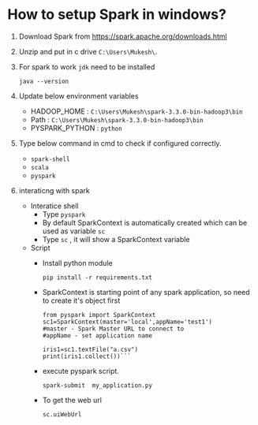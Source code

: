 # How to setup Spark in windows?
1. Download Spark from https://spark.apache.org/downloads.html
2. Unzip and put in c drive `C:\Users\Mukesh\`.
3. For spark to work `jdk` need to be installed 
    
    `java --version`

4. Update below environment variables
    * HADOOP_HOME : `C:\Users\Mukesh\spark-3.3.0-bin-hadoop3\bin`
    * Path : `C:\Users\Mukesh\spark-3.3.0-bin-hadoop3\bin`
    * PYSPARK_PYTHON : `python`

5. Type below command in cmd to check if configured correctly.
    * `spark-shell`
    * `scala`
    * `pyspark`

6. interaticng with spark

    * Interatice shell
        * Type `pyspark`
        * By default SparkContext is automatically created which can be used as variable `sc`
        * Type `sc` , it will show a SparkContext variable
    * Script
        * Install python module

            `pip install -r requirements.txt`

        * SparkContext is starting point of any spark application, so need to create it's object first
            ```
            from pyspark import SparkContext
            sc1=SparkContext(master='local',appName='test1')
            #master - Spark Master URL to connect to
            #appName - set application name

            iris1=sc1.textFile("a.csv")
            print(iris1.collect())```
        * execute pyspark script.

            `spark-submit  my_application.py`

        *  To get the web url

            `sc.uiWebUrl` 
